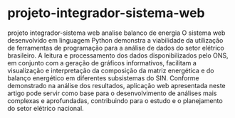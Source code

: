 # projeto-integrador-sistema-web
projeto integrador-sistema web analise balanco de energia
O sistema web desenvolvido em linguagem Python demonstra a viabilidade da utilização de ferramentas de programação para a análise de dados do setor elétrico brasileiro. A leitura e processamento dos dados disponibilizados pelo ONS, em conjunto com a geração de gráficos informativos, facilitam a visualização e interpretação da composição da matriz energética e do balanço energético em diferentes subsistemas do SIN. Conforme demonstrado na análise dos resultados, aplicação web apresentada neste artigo pode servir como base para o desenvolvimento de análises mais complexas e aprofundadas, contribuindo para o estudo e o planejamento do setor elétrico nacional. 
